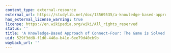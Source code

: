 ```yaml
---
content_type: external-resource
external_url: https://studylib.net/doc/13569535/a-knowledge-based-approach-of-connect-four#google_vignette
has_external_license_warning: true
license: https://en.wikipedia.org/wiki/All_rights_reserved
status: ''
title: 'A Knowledge-Based Approach of Connect-Four: The Game is Solved: White Wins'
uid: 529f3dd8-f1d0-446a-b41e-6ee79d40cb9b
wayback_url: ''
---
```

